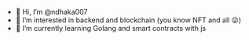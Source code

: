 - 👋 Hi, I’m @ndhaka007
- 👀 I’m interested in backend and blockchain (you know NFT and all 😜)
- 🌱 I’m currently learning Golang and smart contracts with js

<!---
ndhaka007/ndhaka007 is a ✨ special ✨ repository because its `README.md` (this file) appears on your GitHub profile.
You can click the Preview link to take a look at your changes.
--->

